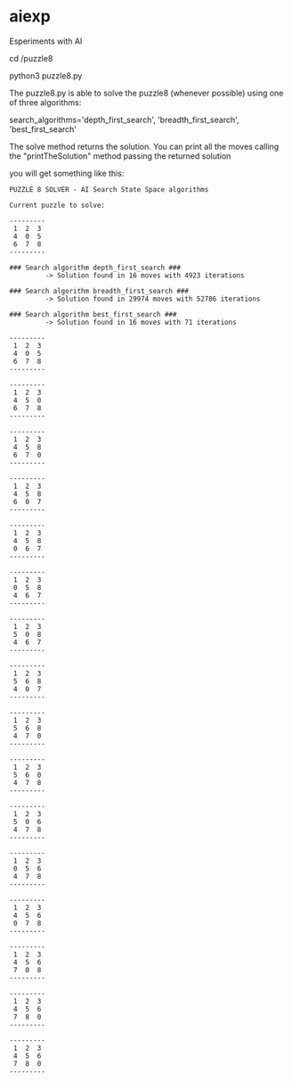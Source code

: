 # aiexp
Esperiments with AI

cd /puzzle8 

python3 puzzle8.py

The puzzle8.py is able to solve the puzzle8 (whenever possible) using one of three algorithms:

search_algorithms='depth_first_search', 'breadth_first_search', 'best_first_search'

The solve method returns the solution.
You can print all the moves calling the "printTheSolution" method passing the returned solution

you will get something like this:

```
PUZZLE 8 SOLVER - AI Search State Space algorithms

Current puzzle to solve:

---------
 1  2  3 
 4  0  5 
 6  7  8 
---------

### Search algorithm depth_first_search ###
         -> Solution found in 16 moves with 4923 iterations

### Search algorithm breadth_first_search ###
         -> Solution found in 29974 moves with 52786 iterations

### Search algorithm best_first_search ###
         -> Solution found in 16 moves with 71 iterations

---------
 1  2  3 
 4  0  5 
 6  7  8 
---------

---------
 1  2  3 
 4  5  0 
 6  7  8 
---------

---------
 1  2  3 
 4  5  8 
 6  7  0 
---------

---------
 1  2  3 
 4  5  8 
 6  0  7 
---------

---------
 1  2  3 
 4  5  8 
 0  6  7 
---------

---------
 1  2  3 
 0  5  8 
 4  6  7 
---------

---------
 1  2  3 
 5  0  8 
 4  6  7 
---------

---------
 1  2  3 
 5  6  8 
 4  0  7 
---------

---------
 1  2  3 
 5  6  8 
 4  7  0 
---------

---------
 1  2  3 
 5  6  0 
 4  7  8 
---------

---------
 1  2  3 
 5  0  6 
 4  7  8 
---------

---------
 1  2  3 
 0  5  6 
 4  7  8 
---------

---------
 1  2  3 
 4  5  6 
 0  7  8 
---------

---------
 1  2  3 
 4  5  6 
 7  0  8 
---------

---------
 1  2  3 
 4  5  6 
 7  8  0 
---------

---------
 1  2  3 
 4  5  6 
 7  8  0 
---------
```


